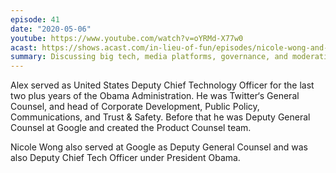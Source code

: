 ```yaml
---
episode: 41
date: "2020-05-06"
youtube: https://www.youtube.com/watch?v=oYRMd-X77w0
acast: https://shows.acast.com/in-lieu-of-fun/episodes/nicole-wong-and-alex-macgillvray-may-6-2020
summary: Discussing big tech, media platforms, governance, and moderation
---
```

Alex served as United States Deputy Chief Technology Officer for the last two plus years of the Obama Administration. He was Twitter‘s General Counsel, and head of Corporate Development, Public Policy, Communications, and Trust & Safety. Before that he was Deputy General Counsel at Google and created the Product Counsel team.

Nicole Wong also served at Google as Deputy General Counsel and was also Deputy Chief Tech Officer under President Obama.
